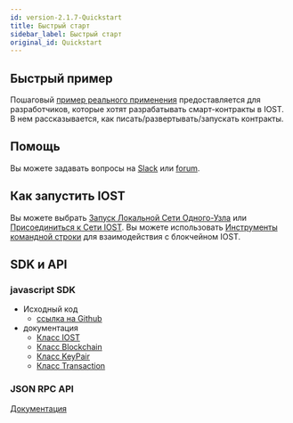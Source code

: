 ```yaml
---
id: version-2.1.7-Quickstart
title: Быстрый старт
sidebar_label: Быстрый старт
original_id: Quickstart
---
```


## Быстрый пример
Пошаговый [пример реального применения](5-lucky-bet/LuckyBet.md) предоставляется для разработчиков, которые хотят разрабатывать смарт-контракты в IOST.    
В нем рассказывается, как писать/развертывать/запускать контракты.   

## Помощь
Вы можете задавать вопросы на [Slack](https://iost-community.slack.com) или [forum](https://forum.iost.io).

## Как запустить IOST
Вы можете выбрать [Запуск Локальной Сети Одного-Узла](4-running-iost-node/LocalServer.md) или [Присоединиться к Сети IOST](4-running-iost-node/Deployment.md).
Вы можете использовать [Инструменты командной строки](4-running-iost-node/iWallet.md) для взаимодействия с блокчейном IOST.

## SDK и API
### javascript SDK
* Исходный код
   - [ссылка на Github](https://github.com/iost-official/iost.js)    
* документация   
   - [Класс IOST](7-iost-js/IOST-class.md)   
   - [Класс Blockchain](7-iost-js/Blockchain-class.md)   
   - [Класс KeyPair](7-iost-js/KeyPair-class.md)   
   - [Класс Transaction](7-iost-js/Transaction-class.md)

### JSON RPC API
[Документация](6-reference/API.md)  

